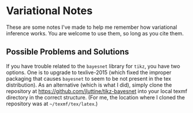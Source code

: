 # Variational Notes

These are some notes I've made to help me remember how variational inference
works.  You are welcome to use them, so long as you cite them.

## Possible Problems and Solutions

If you have trouble related to the `bayesnet` library for `tikz`, you have two
options.  One is to upgrade to texlive-2015 (which fixed the improper packaging
that causes `bayesnet` to seem to be not present in the tex distribution).  As
an alternative (which is what I did), simply clone the repository at
https://github.com/jluttine/tikz-bayesnet into your local texmf directory in the
correct structure.  (For me, the location where I cloned the repository was at
`~/texmf/tex/latex`.)
